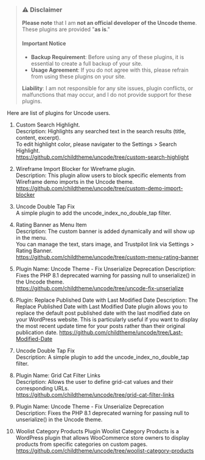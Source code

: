 > ### ⚠️ Disclaimer
> **Please note** that I am **not an official developer of the Uncode theme**.  
> These plugins are provided "**as is**."  
> 
> #### Important Notice
> - **Backup Requirement**: Before using any of these plugins, it is essential to create a full backup of your site.  
> - **Usage Agreement**: If you do not agree with this, please refrain from using these plugins on your site.
>
> **Liability**: I am not responsible for any site issues, plugin conflicts, or malfunctions that may occur, and I do not provide support for these plugins.


Here are list of plugins for Uncode users.

1. Custom Search Highlight.</br>
Description: Highlights any searched text in the search results (title, content, excerpt). <br>
To edit highlight color, please navigater to the Settings > Search Highlight.<br>
https://github.com/childtheme/uncode/tree/custom-search-highlight

2. Wireframe Import Blocker for Wireframe plugin.</br>
Description: This plugin allow users to block specific elements from Wireframe demo imports in the Uncode theme.<br>
https://github.com/childtheme/uncode/tree/custom-demo-import-blocker

3. Uncode Double Tap Fix</br>
A simple plugin to add the uncode_index_no_double_tap filter.

4. Rating Banner as Menu Item</br>
Description: The custom banner is added dynamically and will show up in the menu. <br>
You can manage the text, stars image, and Trustpilot link via Settings > Rating Banner.<br>
https://github.com/childtheme/uncode/tree/custom-menu-rating-banner

5.    Plugin Name: Uncode Theme - Fix Unserialize Deprecation
Description: Fixes the PHP 8.1 deprecated warning for passing null to unserialize() in the Uncode theme.<br>
https://github.com/childtheme/uncode/tree/uncode-fix-unserialize

6. Plugin: Replace Published Date with Last Modified Date Description: The Replace Published Date with Last Modified Date plugin allows you to replace the default post published date with the last modified date on your WordPress website. This is particularly useful if you want to display the most recent update time for your posts rather than their original publication date.
https://github.com/childtheme/uncode/tree/Last-Modified-Date

7. Uncode Double Tap Fix<br>
Description: A simple plugin to add the uncode_index_no_double_tap filter.

8. Plugin Name: Grid Cat Filter Links <br>
Description: Allows the user to define grid-cat values and their corresponding URLs. <br>
https://github.com/childtheme/uncode/tree/grid-cat-filter-links

9. Plugin Name: Uncode Theme - Fix Unserialize Deprecation<br>
Description: Fixes the PHP 8.1 deprecated warning for passing null to unserialize() in the Uncode theme.

10. Woolist Category Products Plugin Woolist Category Products is a WordPress plugin that allows WooCommerce store owners to display products from specific categories on custom pages. <br>
https://github.com/childtheme/uncode/tree/woolist-category-products

